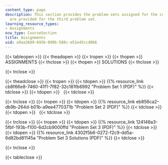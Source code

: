 ```yaml
---
content_type: page
description: This section provides the problem sets assigned for the course. Solutions
  are provided for the third problem set.
learning_resource_types:
- Assignments
ocw_type: CourseSection
title: Assignments
uid: a9aa3689-693b-099b-588c-e52e45ccd0b6
---
```


{{< tableopen >}}
{{< theadopen >}}
{{< tropen >}}
{{< thopen >}}
ASSIGNMENTS
{{< thclose >}}
{{< thopen >}}
SOLUTIONS
{{< thclose >}}

{{< trclose >}}

{{< theadclose >}}
{{< tropen >}}
{{< tdopen >}}
{{% resource_link cb8f66e8-7460-41f1-7f82-32c181fb6992 "Problem Set 1 (PDF)" %}}
{{< tdclose >}}
{{< tdopen >}}
 
{{< tdclose >}}

{{< trclose >}}
{{< tropen >}}
{{< tdopen >}}
{{% resource_link eb856ca2-db9b-264d-b01b-a9ee4770371b "Problem Set 2 (PDF)" %}}
{{< tdclose >}}
{{< tdopen >}}
 
{{< tdclose >}}

{{< trclose >}}
{{< tropen >}}
{{< tdopen >}}
{{% resource_link 124146a3-5fbf-193b-f100-6d2cb9000ffd "Problem Set 3 (PDF)" %}}
{{< tdclose >}}
{{< tdopen >}}
{{% resource_link 4302f5b6-0272-f2c9-dd5a-6d82bd81145a "Problem Set 3 Solutions (PDF)" %}}
{{< tdclose >}}

{{< trclose >}}

{{< tableclose >}}